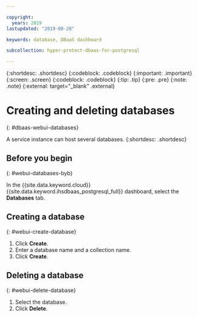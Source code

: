 ```yaml
---

copyright:
  years: 2019
lastupdated: "2019-08-28"

keywords: database, DBaaS dashboard

subcollection: hyper-protect-dbaas-for-postgresql

---
```


{:shortdesc: .shortdesc}
{:codeblock: .codeblock}
{:important: .important}
{:screen: .screen}
{:codeblock: .codeblock}
{:tip: .tip}
{:pre: .pre}
{:note: .note}
{:external: target="_blank" .external}

# Creating and deleting databases
{: #dbaas-webui-databases}

A service instance can host several databases.
{:shortdesc: .shortdesc}

## Before you begin
{: #webui-databases-byb}

In the {{site.data.keyword.cloud}} {{site.data.keyword.ihsdbaas_postgresql_full}} dashboard, select the **Databases** tab.

## Creating a database
{: #webui-create-database}

1. Click **Create**.
2. Enter a database name and a collection name.
3. Click **Create**.

## Deleting a database
{: #webui-delete-database}

1. Select the database.
2. Click **Delete**.
